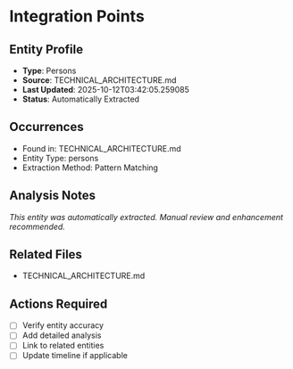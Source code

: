 # Integration Points

## Entity Profile
- **Type**: Persons
- **Source**: TECHNICAL_ARCHITECTURE.md
- **Last Updated**: 2025-10-12T03:42:05.259085
- **Status**: Automatically Extracted

## Occurrences
- Found in: TECHNICAL_ARCHITECTURE.md
- Entity Type: persons
- Extraction Method: Pattern Matching

## Analysis Notes
*This entity was automatically extracted. Manual review and enhancement recommended.*

## Related Files
- TECHNICAL_ARCHITECTURE.md

## Actions Required
- [ ] Verify entity accuracy
- [ ] Add detailed analysis
- [ ] Link to related entities
- [ ] Update timeline if applicable
